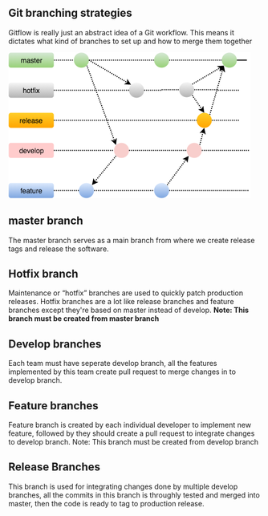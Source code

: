 ## Git branching strategies
Gitflow is really just an abstract idea of a Git workflow. This means it dictates what kind of branches to set up and how to merge them together

![Git Flow](images/git-branching-strategy.png?raw=true "Git Flow")

## master branch

The master branch serves as a main branch from where we create release tags and release the software.

## Hotfix branch

Maintenance or “hotfix” branches are used to quickly patch production releases. Hotfix branches are a lot like release branches and feature branches except they're based on master instead of develop.
<b>Note: This branch must be created from master branch</b>

## Develop branches
Each team must have seperate develop branch, all the features implemented by this team create pull request to merge changes in to develop branch.

## Feature branches
Feature branch is created by each individual developer to implement new feature, followed by they should create a pull request to integrate changes to develop branch.
Note: This branch must be created from develop branch

## Release Branches
This branch is used for integrating changes done by multiple develop branches, all the commits in this branch is throughly tested and merged into master, then the code is ready to tag to production release.
